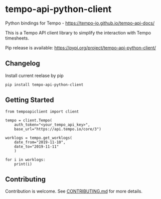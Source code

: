 # tempo-api-python-client
Python bindings for Tempo - https://tempo-io.github.io/tempo-api-docs/

This is a Tempo API client library to simplify the interaction with Tempo timesheets.

Pip release is available: https://pypi.org/project/tempo-api-python-client/

## Changelog

Install current reelase by pip

```
pip install tempo-api-python-client
```


## Getting Started

```
from tempoapiclient import client

tempo = client.Tempo(
    auth_token="<your_tempo_api_key>",
    base_url="https://api.tempo.io/core/3")

worklogs = tempo.get_worklogs(
    date_from="2019-11-10",
    date_to="2019-11-11"
    )

for i in worklogs:
    print(i)
```


## Contributing

Contribution is welcome. See [CONTRIBUTING.md](CONTRIBUTING.md) for more details.
